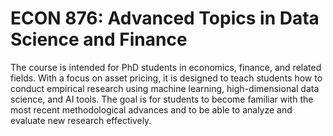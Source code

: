 # ECON 876: Advanced Topics in Data Science and Finance

The course is intended for PhD students in economics, finance, and related fields. With a focus on asset pricing, it is designed to teach students how to conduct empirical research using machine learning, high-dimensional data science, and AI tools. The goal is for students to become familiar with the most recent methodological advances and to be able to analyze and evaluate new research effectively.
